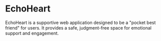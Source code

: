 # EchoHeart
EchoHeart is a supportive web application designed to be a "pocket best friend" for users. It provides a safe, judgment-free space for emotional support and engagement.

